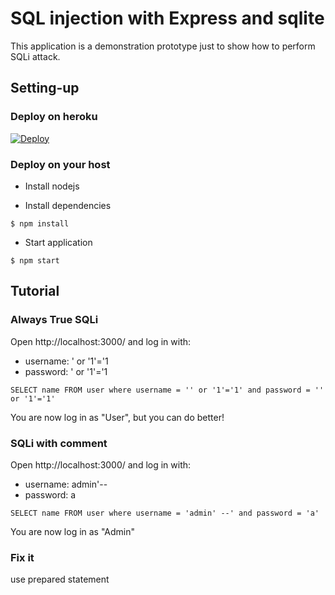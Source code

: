# SQL injection with Express and sqlite

This application is a demonstration prototype just to show how to perform SQLi attack.

## Setting-up

### Deploy on heroku

[![Deploy](https://www.herokucdn.com/deploy/button.svg)](https://heroku.com/deploy?template=https://github.com/0xdbe-appsec/sqli-express-sqlite)

### Deploy on your host

* Install nodejs

* Install dependencies

```console
$ npm install
```

* Start application

```console
$ npm start
```

## Tutorial

### Always True SQLi

Open http://localhost:3000/ and log in with:

* username: ' or '1'='1
* password: ' or '1'='1

```
SELECT name FROM user where username = '' or '1'='1' and password = '' or '1'='1'
```

You are now log in as "User", but you can do better!

### SQLi with comment

Open http://localhost:3000/ and log in with:

* username: admin'--
* password: a

```
SELECT name FROM user where username = 'admin' --' and password = 'a'
```

You are now log in as "Admin"

### Fix it

use prepared statement
